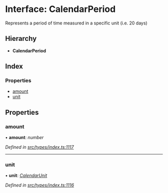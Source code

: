 # Interface: CalendarPeriod

Represents a period of time measured in a specific unit (i.e. 20 days)

## Hierarchy

* **CalendarPeriod**

## Index

### Properties

* [amount](calendarperiod.md#amount)
* [unit](calendarperiod.md#unit)

## Properties

###  amount

• **amount**: *number*

*Defined in [src/types/index.ts:1117](https://github.com/PolymathNetwork/polymesh-sdk/blob/44d12f59/src/types/index.ts#L1117)*

___

###  unit

• **unit**: *[CalendarUnit](../enums/calendarunit.md)*

*Defined in [src/types/index.ts:1116](https://github.com/PolymathNetwork/polymesh-sdk/blob/44d12f59/src/types/index.ts#L1116)*
